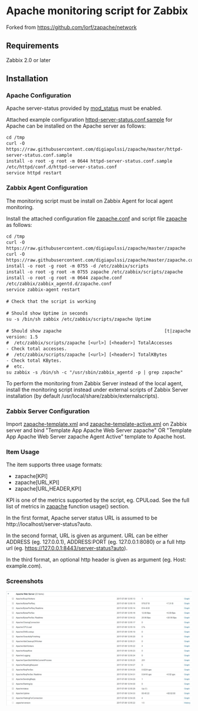 # Apache monitoring script for Zabbix

Forked from https://github.com/lorf/zapache/network

## Requirements

Zabbix 2.0 or later

## Installation 

### Apache Configuration

Apache server-status provided by [mod_status](https://httpd.apache.org/docs/2.2/mod/mod_status.html) must be enabled.

Attached example configuration [httpd-server-status.conf.sample](httpd-server-status.conf.sample) for Apache can be installed on the Apache server as follows:

```
cd /tmp
curl -O https://raw.githubusercontent.com/digiapulssi/zapache/master/httpd-server-status.conf.sample
install -o root -g root -m 0644 httpd-server-status.conf.sample /etc/httpd/conf.d/httpd-server-status.conf
service httpd restart
```

### Zabbix Agent Configuration

The monitoring script must be install on Zabbix Agent for local agent monitoring.

Install the attached configuration file [zapache.conf](zapache.conf) and script file [zapache](zapache) as follows:

```
cd /tmp
curl -O https://raw.githubusercontent.com/digiapulssi/zapache/master/zapache
curl -O https://raw.githubusercontent.com/digiapulssi/zapache/master/zapache.conf
install -o root -g root -m 0755 -d /etc/zabbix/scripts
install -o root -g root -m 0755 zapache /etc/zabbix/scripts/zapache
install -o root -g root -m 0644 zapache.conf /etc/zabbix/zabbix_agentd.d/zapache.conf
service zabbix-agent restart

# Check that the script is working

# Should show Uptime in seconds
su -s /bin/sh zabbix /etc/zabbix/scripts/zapache Uptime

# Should show zapache                                       [t|zapache version: 1.5
#  /etc/zabbix/scripts/zapache [<url>] [<header>] TotalAccesses                 - Check total accesses.
#  /etc/zabbix/scripts/zapache [<url>] [<header>] TotalKBytes                   - Check total KBytes.
#  etc.
su zabbix -s /bin/sh -c "/usr/sbin/zabbix_agentd -p | grep zapache"
```

To perform the monitoring from Zabbix Server instead of the local agent, install the monitoring script instead under 
external scripts of Zabbix Server installation (by default /usr/local/share/zabbix/externalscripts).

### Zabbix Server Configuration

Import [zapache-template.xml](zapache-template.xml) and [zapache-template-active.xml](zapache-template-active.xml) on Zabbix server
and bind "Template App Apache Web Server zapache" OR "Template App Apache Web Server zapache Agent Active" template to Apache host.

### Item Usage

The item supports three usage formats:

- zapache[KPI]
- zapache[URL,KPI]
- zapache[URL,HEADER,KPI]

KPI is one of the metrics supported by the script, eg. CPULoad. See the full list of metrics in [zapache](zapache) function usage() section.

In the first format, Apache server status URL is assumed to be http://localhost/server-status?auto.

In the second format, URL is given as argument. URL can be either ADDRESS (eg. 127.0.0.1), ADDRESS:PORT (eg. 127.0.0.1:8080) or a full http url (eg. https://127.0.0.1:8443/server-status?auto).

In the third format, an optional http header is given as argument (eg. Host: example.com).

### Screenshots

![Items](zapache_items.jpg)
